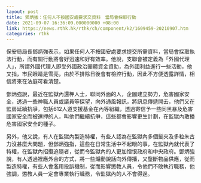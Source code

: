 ```yaml
---
layout: post
title: 鄧炳強：任何人不按國安處要求交資料　當局會採取行動
date: 2021-09-07 16:36:09.000000000 +08:00
link: https://news.rthk.hk/rthk/ch/component/k2/1609459-20210907.htm
categories: rthk
---
```


保安局局長鄧炳強表示，如果任何人不按國安處要求提交所需資料，當局會採取執法行動，而有關行動將會好迅速和好有效率。他說，支聯會被定義為「外國代理人」，所謂外國代理人即受外國政治團體資金資助，為外國利益進行一些活動，他又指，市民眼睛是雪亮，由於不排除日後會有檢控行動，因此不方便透露詳情，相信將來在法庭可看清楚。

鄧炳強說，最近在監獄內還柙人士，聯同外面的人，企圖建立勢力，危害國家安全，透過一些神職人員或議員等探望，向外通風報訊，將訊息傳遞開去，他們又在監房延續抗爭，包括612人道支援基金在內等組織，透過寄信予一些同黑暴及危害國家安全而被還押的人，叫他們繼續抗爭，這些都會影響更生計劃，在監獄內散播危害國家安全的種子。

另外，他又說，有人在監獄內製造特權，有些人認為在監獄內多個髮夾及多粒朱古力沒甚麼大問題，但鄧炳強指，這些在日常生活中不起眼的事，在監獄內就代表了特權，在監獄內招攬追隨者，從而令監獄內的人更加憎恨政府和中央政府。鄧炳強說，有人透過裡應外合的方式，將一些煽動說話向外傳播，又壟斷物品供應，從而製造特權，有些人會濫用投訴機制，從而影響懲教人員，令他們不敢執行職務，他強調，懲教人員一定會專業執行職務，令監獄內的人不會得逞。
